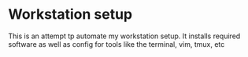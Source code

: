# Workstation setup

This is an attempt tp automate my workstation setup. It installs required software as well as config for tools like the terminal, vim, tmux, etc
